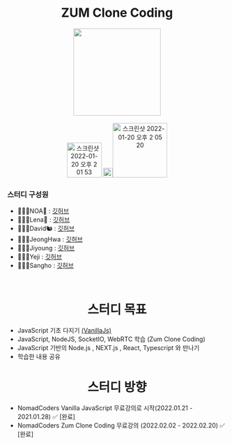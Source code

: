 <h1 align="center">ZUM Clone Coding</h1>

<div align="center"><img src="https://img.shields.io/badge/javascript-F7DF1E?style=for-the-badge&logo=javascript&logoColor=black" width="200"></div>
<br>
<div align="center">
<a href="https://www.youtube.com/c/%EB%85%B8%EB%A7%88%EB%93%9C%EC%BD%94%EB%8D%94NomadCoders"><img width="80" alt="스크린샷 2022-01-20 오후 2 01 53" src="https://user-images.githubusercontent.com/78011677/150276618-51bb641c-8b72-46b5-87b6-2a7b14fa4c08.png"></a>  
<a href="https://nomadcoders.co/noom/lobby"><img height="22" alt="스크린샷 2022-01-20 오후 2 01 03" src="https://user-images.githubusercontent.com/78011677/150276539-75b63b64-4e0b-4435-9be4-818e0b6a633d.png"><img width="125" alt="스크린샷 2022-01-20 오후 2 05 20" src="https://user-images.githubusercontent.com/78011677/150276947-9a7033db-dd3c-4bfc-b9f1-b4a64f25a691.png"></a>

</div>
<h3>스터디 구성원</h3>
<ul>
  <li>🧑🏻‍💻NOA🌊 : <a href="https://github.com/noasued">깃허브</a></li>
  <li>👩🏻‍💻Lena🌻 : <a href="https://github.com/sbyun1">깃허브</a></li>
  <li>👨🏻‍💻David🐿 : <a href="https://github.com/abyss0246">깃허브</a></li>
  <li>👩🏻‍💻JeongHwa : <a href="https://github.com/GongJeongHwa">깃허브</a></li>
  <li>👩🏻‍💻Jiyoung : <a href="https://github.com/jiyoungbb">깃허브</a></li>
  <li>👩🏻‍💻Yeji : <a href="https://github.com/YEJIXD">깃허브</a></li>
  <li>👨🏻‍💻Sangho : <a href="https://github.com/siren0416">깃허브</a></li>
</ul>
<br>
<h1 align="center">스터디 목표</h1>
<ul>
  <li>JavaScript 기초 다지기 <a href="https://github.com/Study-Javascript/vanillaJs">(VanillaJs)</a></li>
  <li>JavaScript, NodeJS, SocketIO, WebRTC 학습 (Zum Clone Coding)</li>
  <li>JavaScript 기반의 Node.js , NEXT.js , React, Typescript 와 만나기</li>
  <li>학습한 내용 공유</li>
</ul>
<h1 align="center">스터디 방향</h1>
<ul>
  <li>NomadCoders Vanilla JavaScript 무료강의로 시작(2022.01.21 - 2021.01.28) ✅ [완료]</li>
  <li>NomadCoders Zum Clone Coding 무료강의 (2022.02.02 - 2022.02.20) ✅ [완료]</li>
</ul>

